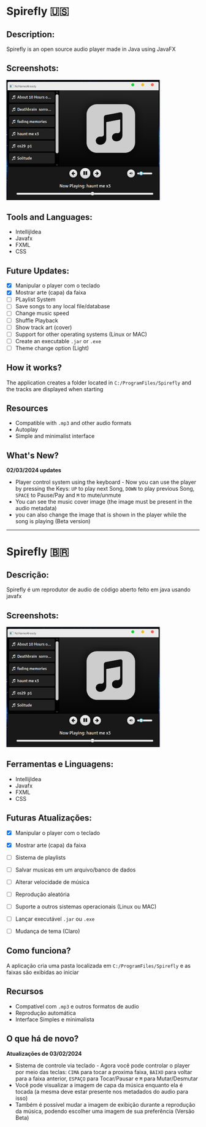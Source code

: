 # Spirefly 🇺🇸


## Description:

Spirefly is an open source audio player made in Java using JavaFX

## Screenshots:

<img width="400" src="img/player.png">

## Tools and Languages:
- IntellijIdea
- Javafx
- FXML
- CSS

## Future Updates:
- [x] Manipular o player com o teclado
- [x] Mostrar arte (capa) da faixa
- [ ] PLaylist System
- [ ] Save songs to any local file/database
- [ ] Change music speed
- [ ] Shuffle Playback
- [ ] Show track art (cover)
- [ ] Support for other operating systems (Linux or MAC)
- [ ] Create an executable `.jar` or `.exe`
- [ ] Theme change option (Light)

## How it works?

The application creates a folder located in `C:/ProgramFiles/Spirefly` and the tracks are displayed when starting

## Resources

- Compatible with `.mp3` and other audio formats
- Autoplay
- Simple and minimalist interface
  
## What's New?
**02/03/2024 updates**

- Player control system using the keyboard - Now you can use the player by pressing the Keys: `UP` to play next Song, `DOWN` to play previous Song, `SPACE` to Pause/Pay  and `M` to mute/unmute
- You can see the music cover image (the image must be present in the audio metadata)
- you can also change the image that is shown in the player while the song is playing (Beta version)

---

# Spirefly 🇧🇷

## Descrição:

Spirefly é um reprodutor de audio de código aberto feito em java usando javafx 

## Screenshots:

<img width="400" src="img/player.png">

## Ferramentas e Linguagens:
- IntellijIdea
- Javafx
- FXML
- CSS

## Futuras Atualizações:
- [x] Manipular o player com o teclado
- [x] Mostrar arte (capa) da faixa
- [ ] Sistema de playlists
- [ ] Salvar musicas em um arquivo/banco de dados
- [ ] Alterar velocidade de música
- [ ] Reprodução aleatória
- [ ] Suporte a outros sistemas operacionais (Linux ou MAC)
- [ ] Lançar executável `.jar` ou `.exe`
- [ ] Mudança de tema (Claro)


## Como funciona?

A aplicação cria uma pasta localizada em `C:/ProgramFiles/Spirefly` e as faixas são exibidas ao iniciar

## Recursos

- Compatível com `.mp3` e outros formatos de audio
- Reprodução automática
- Interface Simples e minimalista

## O que há de novo?
**Atualizações de 03/02/2024**

- Sistema de controle via teclado - Agora você pode controlar o player por meio das teclas: `CIMA` para tocar a proxima faixa, `BAIXO` para voltar para a faixa anterior, `ESPAÇO` para Tocar/Pausar e `M` para Mutar/Desmutar
- Você pode visualizar a imagem de capa da música enquanto ela é tocada (a mesma deve estar presente nos metadados do audio para isso)
- Também é possível mudar a imagem de exibição durante a reprodução da música, podendo escolher uma imagem de sua preferência (Versão Beta)
